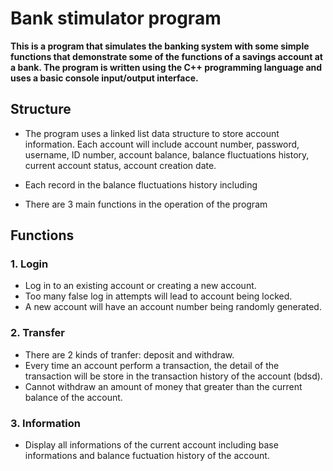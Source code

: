 # Bank stimulator program

**This is a program that simulates the banking system with some simple functions that demonstrate some of the functions of a savings account at a bank. The program is written using the C++ programming language and uses a basic console input/output interface.**

## Structure

- The program uses a linked list data structure to store account information. Each account will include account number, password, username, ID number, account balance, balance fluctuations history, current account status, account creation date.

- Each record in the balance fluctuations history including 
- There are 3 main functions in the operation of the program

## Functions

### 1. Login

- Log in to an existing account or creating a new account.
- Too many false log in attempts will lead to account being locked.
- A new account will have an account number being randomly generated.

### 2. Transfer

- There are 2 kinds of tranfer: deposit and withdraw.
- Every time an account perform a transaction, the detail of the transaction will be store in the transaction history of the account (bdsd).
- Cannot withdraw an amount of money that greater than the current balance of the account.

### 3. Information

- Display all informations of the current account including base informations and balance fuctuation history of the account.